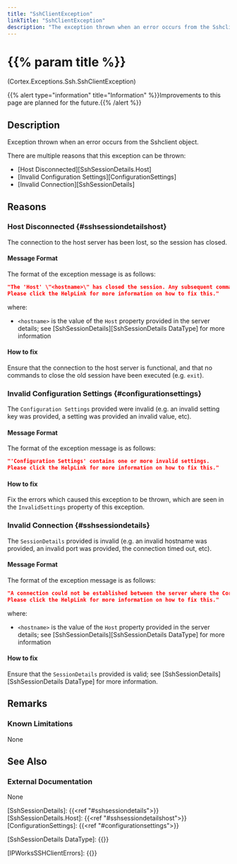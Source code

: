 ```yaml
---
title: "SshClientException"
linkTitle: "SshClientException"
description: "The exception thrown when an error occurs from the Sshclient object."
---
```


# {{% param title %}}

<p class="namespace">(Cortex.Exceptions.Ssh.SshClientException)</p>
{{% alert type="information" title="Information" %}}Improvements to this page are planned for the future.{{% /alert %}}

## Description

Exception thrown when an error occurs from the Sshclient object.

There are multiple reasons that this exception can be thrown:

* [Host Disconnected][SshSessionDetails.Host]
* [Invalid Configuration Settings][ConfigurationSettings]
* [Invalid Connection][SshSessionDetails]

## Reasons

### Host Disconnected {#sshsessiondetailshost}

The connection to the host server has been lost, so the session has closed.

#### Message Format

The format of the exception message is as follows:

```json
"The 'Host' \"<hostname>\" has closed the session. Any subsequent commands run on the session will result in a new one being created.
Please click the HelpLink for more information on how to fix this."
```

where:

* `<hostname>` is the value of the `Host` property provided in the server details; see [SshSessionDetails][SshSessionDetails DataType] for more information

#### How to fix

Ensure that the connection to the host server is functional, and that no commands to close the old session have been executed (e.g. `exit`).

### Invalid Configuration Settings {#configurationsettings}

The `Configuration Settings` provided were invalid (e.g. an invalid setting key was provided, a setting was provided an invalid value, etc).

#### Message Format

The format of the exception message is as follows:

```json
"'Configuration Settings' contains one or more invalid settings.
Please click the HelpLink for more information on how to fix this."
```

#### How to fix

Fix the errors which caused this exception to be thrown, which are seen in the `InvalidSettings` property of this exception.

### Invalid Connection {#sshsessiondetails}

The `SessionDetails` provided is invalid (e.g. an invalid hostname was provided, an invalid port was provided, the connection timed out, etc).

#### Message Format

The format of the exception message is as follows:

```json
"A connection could not be established between the server where the Cortex Execution Service is running (\"<hostname>\") and the host.
Please click the HelpLink for more information on how to fix this."
```

where:

* `<hostname>` is the value of the `Host` property provided in the server details; see [SshSessionDetails][SshSessionDetails DataType] for more information

#### How to fix

Ensure that the `SessionDetails` provided is valid; see [SshSessionDetails][SshSessionDetails DataType] for more information.

## Remarks

### Known Limitations

None

## See Also

### External Documentation

None

[SshSessionDetails]: {{<ref "#sshsessiondetails">}}
[SshSessionDetails.Host]: {{<ref "#sshsessiondetailshost">}}
[ConfigurationSettings]: {{<ref "#configurationsettings">}}

[SshSessionDetails DataType]: {{<url path="Cortex.Reference.DataTypes.Ssh.SshSessionDetails.MainDoc">}}

[IPWorksSSHClientErrors]: {{<url path="IPWorks.SshErrors">}}